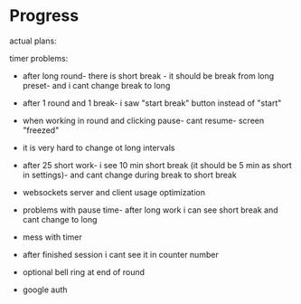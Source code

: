 # Progress
actual plans:

timer problems:
- after long round- there is short break - it should be break from long preset- and i cant change break to long
- after 1 round and 1 break- i saw "start break" button instead of "start"
- when working in round and clicking pause- cant resume- screen "freezed"
- it is very hard to change ot long intervals
- after 25 short work- i see 10 min short break (it should be 5 min as short in settings)- and cant change during break to short break


- websockets server and client usage optimization
- problems with pause time- after long work i can see short break and cant change to long
- mess with timer
- after finished session i cant see  it in counter number

- optional bell ring at end of round
+ google auth
